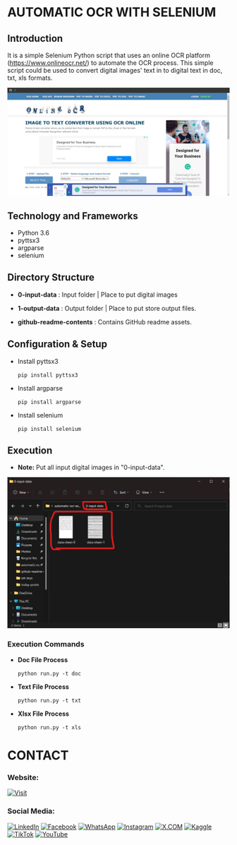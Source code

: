 # AUTOMATIC OCR WITH SELENIUM

## Introduction

It is a simple Selenium Python script that uses an online OCR platform (https://www.onlineocr.net/) to automate the OCR process. This simple script could be used to convert digital images' text in to digital text in doc, txt, xls formats.


![Image](github-readme-contents/ocr-platform.jpg)


## Technology and Frameworks

- Python 3.6
- pyttsx3
- argparse
- selenium


## Directory Structure

- **0-input-data** : Input folder | Place to put digital images
- **1-output-data**   : Output folder | Place to put store output files.

- **github-readme-contents**   : Contains GitHub readme assets.


## Configuration & Setup

- Install pyttsx3

  ```
  pip install pyttsx3
  ```

- Install argparse

  ```
  pip install argparse
  ```

- Install selenium

  ```
  pip install selenium
  ```

## Execution

- **Note:** Put all input digital images in "0-input-data".


![Image](github-readme-contents/input-files.jpg)

### Execution Commands

- **Doc File Process**

  ```
  python run.py -t doc
  ```

- **Text File Process**

  ```
  python run.py -t txt
  ```

- **Xlsx File Process**

  ```
  python run.py -t xls
  ```

# CONTACT

### Website: 

[![Visit](https://img.shields.io/badge/Visit%3A%20www.gunarakulan.info-%23E01E5A?style=flat&logo=realm&logoColor=white)](https://www.gunarakulan.info)

### Social Media:

[![LinkedIn](https://img.shields.io/badge/-LinkedIn-0A66C2?style=for-the-badge&logo=linkedin&logoColor=white)](https://www.linkedin.com/in/gunarakulangunaretnam)
[![Facebook](https://img.shields.io/badge/-Facebook-196dcc?style=for-the-badge&logo=facebook&logoColor=white)](https://www.facebook.com/gunarakulangunaretnam)
[![WhatsApp](https://img.shields.io/badge/-WhatsApp-07a647?style=for-the-badge&logo=whatsapp&logoColor=white)](https://wa.me/94740001141?text=WhatsApp%3A%20%2B9740001141)
[![Instagram](https://img.shields.io/badge/-Instagram-bd3651?style=for-the-badge&logo=instagram&logoColor=white)](https://www.instagram.com/gunarakulangunaretnam)
[![X.COM](https://img.shields.io/badge/-X.COM-0066ff?style=for-the-badge&logo=x&logoColor=white)](https://x.com/gunarakulangr)
[![Kaggle](https://img.shields.io/badge/-Kaggle-3295bd?style=for-the-badge&logo=kaggle&logoColor=white)](https://www.kaggle.com/gunarakulangr)
[![TikTok](https://img.shields.io/badge/-TikTok-579ea3?style=for-the-badge&logo=tiktok&logoColor=white)](https://www.tiktok.com/@gunarakulangunaretnam)
[![YouTube](https://img.shields.io/badge/-YouTube-a82121?style=for-the-badge&logo=youtube&logoColor=white)](https://www.youtube.com/channel/UCjMOdgHFAjAdBKiqV8y2Tww)
